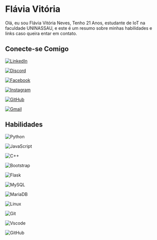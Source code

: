 # Flávia Vitória
Olá, eu sou Flávia Vitória Neves, Tenho 21 Anos, estudante de IoT na faculdade UNINASSAU, e este é um resumo sobre minhas habilidades e links caso queira entar em contato.  

## Conecte-se Comigo
[![LinkedIn](https://img.shields.io/badge/LinkedIn-0077B5?style=for-the-badge&logo=linkedin&logoColor=black)](https://www.linkedin.com/in/flavia-vitoria-neves-de-matos/)

[![Discord](https://img.shields.io/badge/Discord-7289DA?style=for-the-badge&logo=discord&logoColor=black)](https://discord.com/channels/@flavia_neves/)

[![Facebook](https://img.shields.io/badge/Facebook-1877F2?style=for-the-badge&logo=facebook&logoColor=black)](https://web.facebook.com/vick.castro.9659/)

[![Instagram](https://img.shields.io/badge/-Instagram-%23E4405F?style=for-the-badge&logo=instagram&logoColor=black)](https://instagram.com/flaviah_neves?igshid=OGQ5ZDc2ODk2ZA==)

[![GitHub](https://img.shields.io/badge/GitHub-100000?style=for-the-badge&logo=github&logoColor=white)](https://github.com/flavia-vic)

[![Gmail](https://img.shields.io/badge/Gmail-333333?style=for-the-badge&logo=gmail&logoColor=black)](mailto:fnevesdematos@gmail.com)

## Habilidades
![Python](https://img.shields.io/badge/python-3670A0?style=for-the-badge&logo=python&logoColor=ffdd54)

![JavaScript](https://img.shields.io/badge/JavaScript-F7DF1E?style=for-the-badge&logo=javascript&logoColor=black)

![C++](https://img.shields.io/badge/C%2B%2B-00599C?style=for-the-badge&logo=c%2B%2B&logoColor=white)

![Bootstrap](https://img.shields.io/badge/-boostrap-0D1117?style=for-the-badge&logo=bootstrap&labelColor=0D1117)

![Flask](https://img.shields.io/badge/flask-%23000.svg?style=for-the-badge&logo=flask&logoColor=white)

![MySQL](https://img.shields.io/badge/MySQL-00000F?style=for-the-badge&logo=mysql&logoColor=white)

![MariaDB](https://img.shields.io/badge/MariaDB-003545?style=for-the-badge&logo=mariadb&logoColor=white)

![Linux](https://img.shields.io/badge/Linux-000?style=for-the-badge&logo=linux&logoColor=FCC624)

![Git](https://img.shields.io/badge/GIT-E44C30?style=for-the-badge&logo=git&logoColor=white)

![Vscode](https://img.shields.io/badge/Vscode-007ACC?style=for-the-badge&logo=visual-studio-code&logoColor=white)

![GitHub](https://img.shields.io/badge/GitHub-100000?style=for-the-badge&logo=github&logoColor=white)




